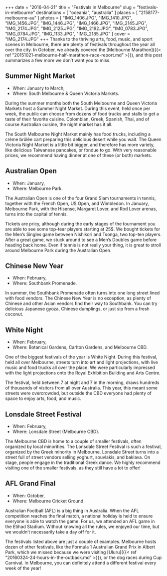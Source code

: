 +++
date    = "2016-04-21"
title   = "Festivals in Melbourne"
slug    = "festivals-in-melbourne"
destinations = [ "oceania", "australia" ]
places  = [ "2158177-melbourne-au" ]
photos  = [
  "IMG_1406.JPG", "IMG_1410.JPG", "IMG_1456.JPG", "IMG_1446.JPG", "IMG_1466.JPG",
  "IMG_2145.JPG", "IMG_2174.JPG", "IMG_2125.JPG", "IMG_2192.JPG", "IMG_0783.JPG",
  "IMG_0784.JPG", "IMG_1133.JPG", "IMG_2185.JPG"
]
cover = "IMG_2174.JPG"
+++
Thanks to the thriving arts, food, music, and sport scenes in Melbourne, there are plenty of festivals throughout the year all over the city. In October, we already covered the [Melbourne Marathon]({{< ref "20151021-melbourne-half-marathon-race-report.md" >}}), and this post summarizes a few more we don’t want you to miss.
<!--more-->

## Summer Night Market
* When: January to March,
* Where: South Melbourne & Queen Victoria Markets.

During the summer months both the South Melbourne and Queen Victoria Markets host a Summer Night Market. During this event, held once per week, the public can choose from dozens of food trucks and stalls to get a taste of their favorite cuisine. Colombian, Greek, Spanish, Thai, and of course Australian cuisine, the night market has it all.

The South Melbourne Night Market mainly has food trucks, including a crème brûlée cart preparing this delicious desert while you wait. The Queen Victoria Night Market is a little bit bigger, and therefore has more variety, like delicious Taiwanese pancakes, or fondue to go. With very reasonable prices, we recommend having dinner at one of these (or both) markets.

## Australian Open
* When: January,
* Where: Melbourne Park.

The Australian Open is one of the four Grand Slam tournaments in tennis, together with the French Open, US Open, and Wimbledon. In January, Melbourne Park, with the Hisense, Margaret Lover, and Rod Lover arenas, turns into the capital of tennis.

Tickets are pricy, although during the early stages of the tournament you are able to see some top-tear players starting at 25$. We bought tickets for the  Men’s Singles game between Nishikori and Tsonga, two top-ten players. After a great game, we stuck around to see a Men’s Doubles game before heading back home. Even if tennis is not really your thing, it is great to stroll around Melbourne Park during the Australian Open.

## Chinese New Year
* When: February,
* Where: Southbank Promenade.

In summer, the Southbank Promenade often turns into one long street lined with food vendors. The Chinese New Year is no exception, as plenty of Chinese and other Asian vendors find their way to Southbank. You can try delicious Japanese gyoza, Chinese dumplings, or just sip from a fresh coconut.

## White Night
* When: February,
* Where: Botanical Gardens, Carlton Gardens, and Melbourne CBD.

One of the biggest festivals of the year is White Night. During this festival, held all over Melbourne, streets turn into art and light projections, with live music and food trucks all over the place. We were particularly impressed with the light projections onto the Royal Exhibition Building and Arts Centre.

The festival, held between 7 at night and 7 in the morning, draws hundreds of thousands of visitors from all over Australia. This year, this meant some streets were overcrowded, but outside the CBD everyone had plenty of space to enjoy arts, food, and music.

## Lonsdale Street Festival
* When: February,
* Where: Lonsdale Street (Melbourne CBD).

The Melbourne CBD is home to a couple of smaller festivals, often organized by local minorities. The Lonsdale Street Festival is such a festival, organized by the Greek minority in Melbourne. Lonsdale Street turns into a street full of street vendors selling yoghurt, souvlakis, and baklava. On stage, people engage in the traditional Greek dance. We highly recommend visiting one of the smaller festivals, as they still have a lot to offer!

## AFL Grand Final
* When: October,
* Where: Melbourne Cricket Ground.

Australian Football (AFL) is a big thing in Australia. When the AFL competition reaches the final match, a national holiday is held to ensure everyone is able to watch the game. For us, we attended an AFL game in the Etihad Stadium. Without knowing all the rules, we enjoyed our time, but we wouldn’t necessarily take a day off for it.

The festivals listed above are just a couple of examples. Melbourne hosts dozen of other festivals, like the Formula 1 Australian Grand Prix in Albert Park, which we missed because we were visiting [Uluru]({{< ref "20160324-24-hours-in-the-outback.md" >}}), or the dog races during Cup Carnival. In Melbourne, you can definitely attend a different festival every week of the year!